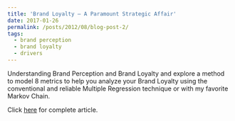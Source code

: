 ```yaml
---
title: 'Brand Loyalty – A Paramount Strategic Affair'
date: 2017-01-26
permalink: /posts/2012/08/blog-post-2/
tags:
  - brand perception
  - brand loyalty
  - drivers
---
```


Understanding Brand Perception and Brand Loyalty and explore a method to model 8 metrics to help you analyze your Brand Loyalty using the conventional and reliable Multiple Regression technique or with my favorite Markov Chain.

Click [here](https://www.linkedin.com/pulse/brand-loyalty-paramount-strategic-affair-karan-wanchoo/) for complete article.
